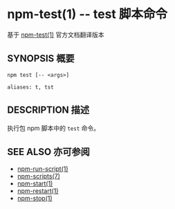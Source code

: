 npm-test(1) -- test 脚本命令
=============================
基于 [npm-test(1)](https://github.com/npm/npm/blob/latest/doc/cli/npm-test.md) 官方文档翻译版本

## SYNOPSIS 概要
```
npm test [-- <args>]

aliases: t, tst
```


## DESCRIPTION 描述
执行包 npm 脚本中的 `test` 命令。


## SEE ALSO 亦可参阅
* [npm-run-script(1)](https://docs.npmjs.com/cli/run-script)
* [npm-scripts(7)](https://docs.npmjs.com/misc/scripts)
* [npm-start(1)](https://docs.npmjs.com/cli/start)
* [npm-restart(1)](https://docs.npmjs.com/cli/restart)
* [npm-stop(1)](https://docs.npmjs.com/cli/stop)
